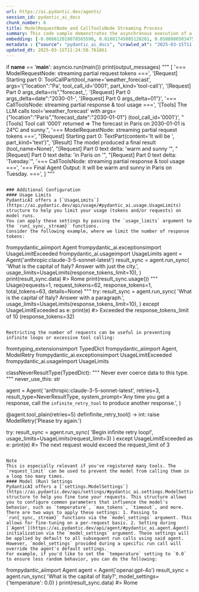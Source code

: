 ```yaml
---
url: https://ai.pydantic.dev/agents/
session_id: pydantic_ai_docs
chunk_number: 6
title: ModelRequestNode and CallToolsNode Streaming Process
summary: This code sample demonstrates the asynchronous execution of a main function that handles streaming requests and responses within a model, including tool calls for weather forecasts. The output consists of incremental updates on request parts and the final response from a tool call, showcasing the interaction between request and response nodes.
embedding: [-0.008612018078565598, 0.01881745085120201, 0.050888050347566605, -0.05260792374610901, -0.019841786473989487, 0.010268662124872208, -0.002699950011447072, 0.003313287626951933, 0.01360724214464426, 0.003736932994797826, -0.03148887678980827, -0.03836837410926819, -0.033309921622276306, -0.030957739800214767, 0.0011191830271854997, -0.020802892744541168, -0.014909793622791767, 0.057919301092624664, 0.0223583672195673, 0.05903216078877449, 0.04509612172842026, 0.006063822191208601, -0.028453804552555084, 0.016338806599378586, -0.014138380065560341, 0.01478333305567503, 0.02272510528564453, 0.047170087695121765, 0.02976900339126587, -0.035181548446416855, 0.004441955126821995, -0.005561138037592173, -0.05336669459939003, -0.04947168380022049, -0.017780466005206108, -0.015099486336112022, 0.025684300810098648, -0.00809985026717186, -0.01176090631633997, 0.035965610295534134, 0.004128963220864534, -0.05544066056609154, -0.007979711517691612, 0.04603193327784538, -0.04241513833403587, 0.007973388768732548, 0.019538279622793198, 0.0023015968035906553, -0.012633489444851875, 0.006164991296827793, -0.01981649547815323, 0.02751799114048481, -0.034498658031225204, -0.04294627532362938, 0.013354319147765636, -0.01454305648803711, 0.006016399245709181, 0.02984488010406494, 0.01669289916753769, -0.04049292579293251, 0.005633853375911713, -0.008770095184445381, 0.014125733636319637, 0.050888050347566605, -0.024419687688350677, 0.012329982593655586, -0.04125169292092323, 0.023572396486997604, -0.0655575692653656, 0.01865305006504059, -0.0006840769201517105, -0.002552938647568226, -0.05045808106660843, -0.003322772216051817, -0.032247647643089294, -0.024723194539546967, 0.03743256255984306, 0.0693008229136467, 0.006866851821541786, 0.009882954880595207, -0.005845676176249981, -0.021890461444854736, 0.015655916184186935, 0.021814584732055664, -0.010097939521074295, -0.03588973358273506, -0.054631307721138, -0.017704589292407036, -0.016806714236736298, -0.05336669459939003, -0.012589228339493275, -0.003240572288632393, -0.004555770196020603, 0.043173909187316895, 0.08144111186265945, 0.03513096645474434, 0.015870900824666023, -0.0034460718743503094, 0.030123095959424973, 0.05923449993133545, 0.040948186069726944, -0.03892480581998825, -0.07016076147556305, 0.04342683032155037, 0.026000455021858215, 0.022383660078048706, 0.01176090631633997, 0.025001410394906998, 0.005128007847815752, 0.012058090418577194, -0.08042941987514496, 0.020233817398548126, -0.018868034705519676, -0.00123299821279943, -0.07906363904476166, -0.014846563339233398, -0.05152035877108574, 0.038115452975034714, 0.011387845501303673, -0.039177726954221725, -0.013480780646204948, -0.00395191740244627, 0.031665924936532974, 0.02321830578148365, 0.017982805147767067, -0.015225947834551334, 0.00663289800286293, -0.02214338444173336, -0.053720783442258835, -0.022092798724770546, 0.040442343801259995, 0.009206387214362621, 0.037609606981277466, -0.0223583672195673, -0.0253555029630661, -0.05091334134340286, -0.011703998781740665, -0.00031220147502608597, -0.04021470993757248, 0.01881745085120201, 0.024217350408434868, -0.012557612732052803, -0.011703998781740665, 0.01444188691675663, -0.02224455215036869, 0.036243826150894165, -0.03553564101457596, 0.007031251676380634, -0.013518719002604485, 0.04818177595734596, 0.030173679813742638, 0.028453804552555084, -0.022472182288765907, -0.014897148124873638, -0.012633489444851875, -0.008612018078565598, 0.01053423061966896, 0.05630059540271759, 0.022763043642044067, -0.04803002253174782, -0.04213692247867584, 0.06105554476380348, -0.011552245356142521, -0.03920302167534828, -0.015188009478151798, 0.001868466497398913, -0.011533276177942753, 0.005959491245448589, -0.05144447833299637, -0.06429295241832733, 0.016326161101460457, -0.03814074397087097, -0.0018352704355493188, -0.01707228273153305, 0.03766019269824028, -0.03308229148387909, -0.08998990058898926, -0.019399171695113182, 4.663262370740995e-05, 0.004116317257285118, -0.0003088423400186002, -0.021232862025499344, -0.08103644102811813, -0.020334986969828606, -0.03052777238190174, -0.01931064948439598, -0.04109993949532509, 0.010312923230230808, -0.001306503894738853, 0.0192094799131155, 0.02987017296254635, 0.01786899007856846, 0.030274849385023117, -0.0024106695782393217, -0.026885684579610825, -0.009611062705516815, 0.043654460459947586, -0.009503571316599846, -0.019260065630078316, 0.033790472894907, 0.025899285450577736, 0.039177726954221725, 0.039278898388147354, -0.0073537277057766914, 0.015238593332469463, -0.06702452152967453, -0.0075181275606155396, 0.037533730268478394, -0.04117581620812416, -0.006860528606921434, -0.014277487061917782, -0.0246726106852293, 0.021814584732055664, -0.023875903338193893, -0.02928845025599003, 0.004783400800079107, -0.05483364313840866, -0.008087203837931156, -0.0003489543159957975, 0.046790700405836105, -0.002579811727628112, 0.006139698904007673, 0.03710376098752022, -0.030780693516135216, -0.0008038199739530683, 0.007530773989856243, -0.00016430096002295613, -0.01697111502289772, 0.009143155999481678, 0.04476732015609741, 0.023243596777319908, 0.017679298296570778, -0.017818404361605644, -0.019373880699276924, 0.021409908309578896, -0.04304744675755501, 0.025886639952659607, 0.013493427075445652, 0.0034998180344700813, -0.04165637120604515, -0.011052723042666912, -0.010761861689388752, -0.01621234603226185, 0.020461447536945343, 0.004650616552680731, 0.008460264652967453, -0.00524498475715518, -0.031185369938611984, 0.02128344587981701, 0.0312359556555748, 0.05250675603747368, -0.03685083985328674, -0.02721448428928852, -0.03540917858481407, -0.011432106606662273, -0.02526697888970375, 0.0011002138489857316, 0.02186516858637333, -0.04137815535068512, -0.006892143748700619, 0.027947960421442986, 0.01826101914048195, -0.04066997393965721, -0.0030145226046442986, 0.0063325525261461735, -0.001342071103863418, -0.02272510528564453, 0.007075512781739235, 0.007815311662852764, -0.06287658959627151, 0.03373989090323448, 0.02010735496878624, 0.016528500244021416, -0.035383887588977814, -0.03743256255984306, 0.022168675437569618, 0.04428676888346672, 0.03394223004579544, -0.023458581417798996, -0.017717236652970314, -0.009383432567119598, -0.0014709036331623793, 0.03667379543185234, 0.013999272137880325, 0.012285720556974411, -0.00407205568626523, 0.003828617511317134, 0.021890461444854736, 0.01903243362903595, 0.0017230359371751547, 0.022876858711242676, 0.025431379675865173, 0.030881863087415695, -0.02340799756348133, 0.0327787846326828, 0.004928831476718187, 0.025431379675865173, 0.028605559840798378, -0.010812446475028992, -0.028706727549433708, 0.02223190665245056, 0.009471955709159374, -0.004552608821541071, -0.013771641999483109, 0.010698630474507809, 0.04287039861083031, 0.012892735190689564, -0.005643337965011597, 0.0312359556555748, -0.016427330672740936, 0.016528500244021416, 0.04274393990635872, -0.028023837134242058, -0.007739434950053692, -0.016224991530179977, -0.0037306100130081177, 0.040948186069726944, -0.017970159649848938, 0.0679350420832634, 0.023155074566602707, -0.0250899326056242, -0.03384105861186981, 0.020448802039027214, 0.011084337718784809, -0.017211390659213066, -0.0054631307721138, 0.03745785355567932, -0.004644293338060379, -0.024052949622273445, -0.004742301069200039, -0.015858253464102745, -0.032627031207084656, -0.013822226785123348, 0.05726170167326927, 0.015731792896986008, -0.010433061979711056, -0.046310149133205414, -0.0016060592606663704, -0.003351225983351469, 0.08169403672218323, -0.011299322359263897, 0.01794486679136753, -0.0727405697107315, -0.029389619827270508, -0.01181149110198021, 0.02479907125234604, 0.010458353906869888, 0.041808124631643295, 0.0076445890590548515, 0.01497302483767271, 0.043856799602508545, -0.007252559065818787, -0.010135877877473831, 0.0394306518137455, -0.019854433834552765, 0.006051175761967897, 0.01891861855983734, 0.007840604521334171, -0.037710778415203094, -0.009231679141521454, -0.05958859249949455, 0.02204221487045288, 0.038393668830394745, -0.0035282718017697334, -0.02516580931842327, 0.016351453959941864, -0.036547333002090454, -0.03659791499376297, -0.054783061146736145, 0.021005231887102127, 0.050685711205005646, 0.015769731253385544, -0.018273666501045227, -0.024267934262752533, -0.026303961873054504, 0.004081540275365114, -0.02156166173517704, 0.01195059809833765, -0.001361830742098391, 0.004100509453564882, 0.060246191918849945, 0.017224036157131195, 0.006822590250521898, 0.011204476468265057, 0.019639449194073677, 0.026683347299695015, -0.015390346758067608, 0.0176666509360075, -0.02792266756296158, -0.00281534600071609, 0.0327787846326828, -0.03179238364100456, -0.035763271152973175, 0.0036863486748188734, -0.011065368540585041, 0.018033389002084732, 0.0037559024058282375, 0.050609834492206573, 0.04438793659210205, 0.00867524929344654, -0.02536814846098423, 0.00921903271228075, -0.0464366115629673, 0.022206613793969154, -0.007258881814777851, 0.011286675930023193, 0.016022654250264168, 0.007397989276796579, 0.014467178843915462, 0.004543124232441187, 0.07521921396255493, -0.03637028485536575, 0.01891861855983734, -0.010243370197713375, -0.019980894401669502, -0.03217177093029022, 0.00493199285119772, 0.01181149110198021, 0.016945822164416313, 0.035763271152973175, -0.03014838695526123, -0.07623090595006943, 0.015542101114988327, -0.02369885891675949, -0.04598135128617287, 0.0556429959833622, 0.027947960421442986, -0.050002820789813995, -0.007214620243757963, -0.024242641404271126, 0.009301233105361462, -0.006651867181062698, 0.04135286435484886, -0.023142429068684578, -0.009275940246880054, 0.010211754590272903, 0.018754219636321068, 0.03454924374818802, 0.012165582738816738, -0.010957876220345497, 0.03219706192612648, -0.02711331471800804, -0.013834872283041477, 0.06697393208742142, -0.033309921622276306, -0.032449983060359955, -0.044059138745069504, 0.000660760619211942, 0.039961788803339005, -0.012987581081688404, -0.00775840412825346, -0.007549743168056011, -0.04613310471177101, 0.026000455021858215, 0.004385047592222691, -0.0314130000770092, 0.1027877926826477, -0.008491880260407925, 0.04266806319355965, 0.0036863486748188734, 0.023256244137883186, -0.020663786679506302, -0.01190633699297905, -0.0004422195488587022, -0.027442114427685738, 0.03619324043393135, 0.043553292751312256, 0.011653413996100426, -0.0433509536087513, -0.0029955534264445305, 0.0007793180993758142, -0.0036009871400892735, 0.037811946123838425, -0.019968248903751373, 0.021334031596779823, -0.011836783029139042, 0.034498658031225204, 0.0004066523106303066, 0.014340718276798725, -0.030325433239340782, 0.03932948037981987, -0.0022399467416107655, 0.02215602993965149, 0.03014838695526123, -0.02099258452653885, 0.0464366115629673, 0.029718419536948204, -0.04408442974090576, -0.042491015046834946, 0.012519674375653267, -0.02049938589334488, 0.014833916909992695, 0.05984151363372803, -0.013973980210721493, 0.048561159521341324, 0.006784651894122362, -0.012665105052292347, 0.027442114427685738, -0.0007986825075931847, -0.019664740189909935, -0.003281672252342105, -0.03844425082206726, -0.017628712579607964, 0.046689532697200775, -0.004615839570760727, 0.0030255878809839487, 0.03766019269824028, -0.01224145945161581, -0.018071327358484268, 0.04289569333195686, -0.06545639783143997, -0.005918391514569521, 0.01067966129630804, 0.00907992571592331, 0.0005437838262878358, 0.027062730863690376, 0.0030129419174045324, 0.007897512055933475, -0.01083141565322876, -0.005684438161551952, 0.02994604967534542, -0.03657262399792671, -0.01078083086758852, 0.009990447200834751, 0.019399171695113182, -0.016553791239857674, 0.00543783837929368, -0.0055864304304122925, -0.026683347299695015, -0.011476367712020874, 0.015251239761710167, 0.0028643496334552765, 0.005570622626692057, -0.0008670506649650633, -0.028833189979195595, 0.009244325570762157, -0.002883319044485688, -0.0008227892103604972, -0.038393668830394745, -0.00799868069589138, -0.005153300240635872, 0.01463157869875431, -0.040265295654535294, 0.007347404956817627, -0.004619000945240259, -0.005833030212670565, 0.03745785355567932, -0.005090069491416216, 0.002715757582336664, -0.02009470947086811, 0.02224455215036869, -0.000650485628284514, 0.011052723042666912, -0.038115452975034714, 0.025684300810098648, 0.007328435778617859, -0.004704362712800503, -0.003389164339751005, 0.0011966405436396599, -0.007037574425339699, -0.0023679889272898436, 0.0010693888179957867, 0.021877814084291458, 0.013683118857443333, -0.014037210494279861, 0.04896583780646324, 0.03250056877732277, -0.0038570715114474297, -0.047574762254953384, -0.013695765286684036, -0.003218441503122449, 0.023370059207081795, 0.00026734720449894667, -0.024659965187311172, 0.005406223237514496, -0.012133967131376266, 0.021334031596779823, -0.004815016407519579, -0.030123095959424973, 0.045526087284088135, 0.011457398533821106, -0.02380002662539482, 0.02868143655359745, 0.014239548705518246, -0.021106401458382607, -0.011526952497661114, -0.026405131444334984, 0.028833189979195595, -0.006424237042665482, -0.00397404795512557, 0.017122868448495865, -0.0245840884745121, 0.005839352961629629, 0.0014598382404074073, -0.06019560620188713, 0.03895009681582451, 0.008896556682884693, 0.0004995223716832697, -0.04056880250573158, -0.0010662273271009326, 0.03609207272529602, -0.03571268916130066, -0.02311713621020317, 0.05377136915922165, -0.01871628127992153, 0.005545330699533224, 0.0246726106852293, 0.00790383480489254, -0.025317564606666565, -0.01942446455359459, -0.001975958701223135, -0.03318345919251442, -0.02106846123933792, -0.02906082011759281, -0.018981849774718285, 0.010938907042145729, -0.03710376098752022, -0.0017309398390352726, 0.06849147379398346, -0.009478278458118439, 0.0041131554171442986, 0.010167493484914303, -0.0042396169155836105, -0.0019174703629687428, 0.003338579786941409, -0.017337851226329803, -0.03973415866494179, -0.02281362935900688, -0.012285720556974411, 0.02077760174870491, -0.008042942732572556, 0.026025747880339622, 0.0411505252122879, 0.01140681467950344, -0.027770914137363434, 0.0027299844659864902, 0.00668348278850317, -0.006974343676120043, 0.011887367814779282, -0.03755902126431465, 0.032753489911556244, 0.01686994545161724, 0.019879724830389023, -0.03217177093029022, -0.019677387550473213, 0.004508347250521183, -0.01747695915400982, 0.004053086508065462, 0.03452394902706146, -0.016515852883458138, -0.023079197853803635, -0.04104935750365257, -0.005772960837930441, 0.005959491245448589, 0.003338579786941409, -0.0003339370305184275, -0.00424277875572443, -0.011881044134497643, -0.020461447536945343, 0.012348951771855354, -0.0518997423350811, 0.028327343985438347, -0.010230723768472672, -0.004394532181322575, 0.0035093026235699654, 0.05270909518003464, 0.03237410634756088, 0.002663592342287302, 0.025406086817383766, 0.00692375935614109, -0.013746349141001701, 0.020727016031742096, 0.013569303788244724, 0.03852013126015663, 0.0019427626393735409, 0.0009658486233092844, 0.03831779211759567, -0.05159623548388481, -0.049522265791893005, 0.03872246667742729, -0.028757313266396523, 0.005444161593914032, -0.04562725871801376, 0.00013525437680073082, 0.03194413706660271, -0.04448910430073738, 0.019335942342877388, 0.021485785022377968, 0.00838438794016838, 0.03128654137253761, 0.003980371169745922, -0.010736568830907345, 0.0011381522053852677, -0.005507392343133688, -0.0008054007776081562, 0.040543511509895325, -0.007164035923779011, 0.006841559428721666, -0.012329982593655586, -0.06287658959627151, -0.004824500996619463, 0.025696948170661926, -0.006218737456947565, -0.0018747895956039429, -0.00893449503928423, -0.004154255613684654, -0.0017435859190300107, -0.009155802428722382, 0.010135877877473831, -0.0077520813792943954, -0.015352408401668072, 0.030376018956303596, -0.016617022454738617, 0.03318345919251442, -0.023875903338193893, -0.022206613793969154, 0.007916481234133244, 0.03738197684288025, 0.0013697345275431871, -0.021586954593658447, -0.021789291873574257, 0.0068794977851212025, -0.0266327615827322, 0.031008325517177582, 0.0038349407259374857, -0.015200654976069927, 0.003414456732571125, 0.04954756051301956, -0.010401446372270584, -0.0021103238686919212, -0.007973388768732548, 0.007322112563997507, -0.015529454685747623, -0.020537324249744415, -0.0055231996811926365, -0.011748259887099266, -0.04173224791884422, 0.016250284388661385, -0.014505118131637573, 0.011444753035902977, 0.019070371985435486, -0.0011073272908106446, -0.043098028749227524, 0.02683510072529316, 0.012519674375653267, -0.008428649045526981, -0.0031125301029533148, 0.019449757412075996, -0.026860391721129417, 0.0004548656870611012, -0.05306318402290344, 0.008991402573883533, 0.0005109829362481833, 0.00946563296020031, 0.03783723711967468, 0.014264841563999653, -0.020663786679506302, 0.009769139811396599, -0.0741063579916954, -0.004792885389178991, -0.03857071325182915, -0.0014400787185877562, -0.008555110543966293, 0.023926489055156708, -0.0021245507523417473, -0.0029323226772248745, -3.472747266641818e-05, -0.003095141611993313, -0.013202565722167492, 0.004811854567378759, -0.02417941205203533, -0.014871855266392231, -0.010641722939908504, 0.02253541350364685, 0.05210207775235176, -0.02847909741103649, 0.010945230722427368, -5.10785321239382e-05, 0.026658054441213608, 0.0009634774760343134, 0.04519728943705559, -0.013050812296569347, -0.01283582765609026, -0.0015143747441470623, 0.008827002719044685, -0.03674967214465141, 0.005191238597035408, -0.032930538058280945, -0.01961415633559227, -0.011621798388659954, -0.047675929963588715, 0.007575035095214844, 0.01224145945161581, 0.0049067004583776, 0.018766865134239197, 0.004852954763919115, 0.02369885891675949, -0.08837119489908218, 0.004748623818159103, 0.027012145146727562, -0.005061615724116564, 0.008586726151406765, -0.030679525807499886, -0.006557021290063858, 0.02605103887617588, -0.03601619601249695, -0.017527544870972633, 0.009762817062437534, 0.01705963723361492, -0.007619296666234732, -0.04694245755672455, 0.017540190368890762, -0.02908611297607422, 0.0056591457687318325, -0.015251239761710167, 0.03490333631634712, -0.006389460060745478, -0.005137492436915636, -0.004710685461759567, -0.05286084860563278, 0.0101991081610322, -0.01823572814464569, -0.009756493382155895, -0.007050220854580402, 0.04704362526535988, 0.029136696830391884, -0.024533502757549286, -0.03945594280958176, -0.017590774223208427, -0.00917477160692215, 0.006035368423908949, -0.043376244604587555, 0.05503598228096962, 0.003189987735822797, 0.028023837134242058, 0.003863394493237138, -0.010483646765351295, 0.011583860032260418, -0.017906928434967995, 0.043553292751312256, 0.05033161863684654, 0.012962289154529572, -0.009143155999481678, -0.015934130176901817, -0.014113087207078934, -0.021498430520296097, 0.008795387111604214, 0.005188077222555876, 0.03346167504787445, -0.011198152787983418, -0.0017878474900498986, 0.035459764301776886, 0.05397370830178261, -0.033815767616033554, 0.0035820179618895054, -0.022990675643086433, 0.04613310471177101, 0.0011808329727500677, 0.017135513946413994, -0.025494609028100967, -0.02008206397294998, -0.007360050920397043, -0.0022146545816212893, -0.013114042580127716, -0.011078014969825745, -0.025393441319465637, -0.025810763239860535, -0.01970267854630947, 0.019399171695113182, -0.010369831696152687, 0.010660692118108273, -0.0010701792780309916, -0.005406223237514496, 0.005169108044356108, 0.03910185024142265, -0.022383660078048706, 0.008744803257286549, 0.05822280794382095, -0.018488651141524315, 0.011552245356142521, 0.030907155945897102, -0.025734886527061462, 0.018324250355362892, -0.021308738738298416, -0.01972797140479088, -0.013885457068681717, 0.020347632467746735, 0.026910977438092232, -0.0024912888184189796, 0.0048403083346784115, -0.029414910823106766, -0.06495055556297302, 0.005083746742457151, -0.035485055297613144, 0.03513096645474434, 0.0061523448675870895, -0.003367033554241061, 0.022585999220609665, 0.011305645108222961, -0.006601282861083746, 0.03649674728512764, 0.01176090631633997, 0.05111568048596382, -0.007208297494798899, -0.010844061151146889, 0.002674657618626952, 0.029136696830391884, 0.0037527407985180616, -0.028023837134242058, -0.01391074899584055, 0.0293643269687891, -0.016945822164416313, 0.017198745161294937, 0.0826045572757721, -0.026708638295531273, -0.061106126755476, 0.018223080784082413, -0.005374607630074024, 0.016376744955778122, -0.004460924305021763, 0.0324246920645237, -0.017110221087932587, 0.01107169222086668, -0.022712459787726402, -0.00030745918047614396, -0.005251307971775532, 0.006383136846125126, 0.011451075784862041, 0.027391530573368073, -0.0036167947109788656, 0.027189191430807114, -0.03864658996462822, -0.014277487061917782, 0.043755628168582916, -0.041504617780447006, -0.0007516546756960452, -0.0168952364474535, -0.006607606075704098, 0.012766273692250252, 0.02125815488398075, -0.005118523258715868, -0.04436264559626579, -0.001987023977562785, 0.02186516858637333, -0.04618368670344353, 0.019475048407912254, 0.02068907767534256, 0.00852981861680746, -0.012797889299690723, 0.008997725322842598, 0.029541373252868652, -0.03202001750469208, 0.01492244005203247, -0.01676877588033676, -0.0450708270072937, -0.012974935583770275, -0.020701725035905838, -0.008118819445371628, 0.06156138703227043, -0.007397989276796579, -0.0009207967668771744, 0.031463585793972015, -0.02252276800572872, -0.021713415160775185, -0.01657908409833908, 0.0018747895956039429, 0.002190943108871579, 0.016553791239857674, -0.008080881088972092, -0.002012316370382905, 0.011198152787983418, 0.042288679629564285, 0.06070145219564438, 0.00389184826053679, 0.018463358283042908, -0.0055864304304122925, 0.028833189979195595, 0.011944275349378586, 0.030072510242462158, -0.010837738402187824, -0.02224455215036869, 0.030021926388144493, 0.007322112563997507, -0.0285043902695179, 0.04018941894173622, -0.01608588546514511, 0.011305645108222961, 0.0382419154047966, 0.005687599536031485, -0.00027801739634014666, 0.03588973358273506, -0.006664513610303402, 0.008118819445371628, 0.03558622673153877, 0.008871263824403286, -0.004018309526145458, 0.009566801600158215, 0.01102110743522644, 0.04964872822165489, -0.005371446255594492, -0.005314538720995188, 0.006262998562306166, 0.04451439902186394, -0.03191884607076645, -0.021890461444854736, 0.006104921922087669, 0.02906082011759281, -0.03014838695526123, 0.007524450775235891, -0.005697084125131369, 0.00404992513358593, 0.001904824166558683, 4.384158273751382e-06, -0.03386635333299637, 0.001271727029234171, -0.04491907358169556, 0.008871263824403286, -0.033512260764837265, -0.003126756986603141, 0.0164779145270586, 0.004252263344824314, 0.026910977438092232, 0.0009373947978019714, 0.03257644549012184, 0.03161533921957016, 0.030679525807499886, -0.009756493382155895, -0.0042206477373838425, 0.01697111502289772, -0.026126915588974953, -0.021498430520296097, 0.029642542824149132, -0.021346677094697952, 0.02020852454006672, -0.0027663421351462603, 0.024811718612909317, 0.012273075059056282, 0.010312923230230808, 0.021890461444854736, -0.02429322712123394, -0.013670472428202629, 0.0036768638528883457, 0.021220216527581215, 0.017148159444332123, 0.023268889635801315, 0.0012914866674691439, -0.022674521431326866, 0.0016266092425212264, 0.021549014374613762, 0.014758040197193623, -0.005507392343133688, 0.042693354189395905, 0.014302779920399189, 0.030376018956303596, 0.03895009681582451, -0.010907292366027832, 0.014075148850679398, -0.007214620243757963, 0.03609207272529602, 0.011489014141261578, 0.015175363048911095, -0.000334332202328369, -0.02077760174870491, -0.008523495867848396, 0.01628822274506092, 0.051849156618118286, 0.002072385512292385, -0.018210435286164284, 0.010723923332989216, -0.0018668858101591468, 0.030553063377738, -0.028529683127999306, 0.00794809591025114, -0.018311604857444763, -0.02555784024298191, -0.0037748715840280056, -0.024128826335072517, -0.03900068253278732, 0.0045020245015621185, -0.0051849158480763435, -0.05544066056609154, 0.024659965187311172, -0.020044125616550446, 0.00668348278850317, -0.06677159667015076, 0.000688424042891711, 0.01970267854630947, 0.027467407286167145, 0.040543511509895325, -0.0017862666863948107, -0.005728699266910553, 0.011507983319461346, 0.010900968685746193, 0.019841786473989487, 0.014163671992719173, -0.03358813747763634, -0.030907155945897102, 0.013796933926641941, -0.024811718612909317, -0.028125006705522537, 0.006455852184444666, -0.01341755036264658, 0.015124778263270855, 0.002723661484196782, -0.020739663392305374, 0.01862775720655918, 0.005706568714231253, -0.04684128612279892, -0.00037997684557922184, 0.022472182288765907, -0.008536141365766525, 0.004245940130203962, 0.01122976839542389, -0.031261246651411057, -0.010894645936787128, -0.019550925120711327, 0.005055292975157499, -0.016338806599378586, 0.013202565722167492, 0.011545921675860882, 0.004343947395682335, 0.01785634458065033, -0.03462512046098709, -0.02029704861342907, 0.000657599070109427, 0.003936109598726034, 0.00399934034794569, 0.044337350875139236, 0.004615839570760727, 0.0038033253513276577, 0.009111540392041206, -0.05083746463060379, -0.0012306270655244589, -0.06257308274507523, -0.005766638088971376, -0.008359096013009548, -0.0409734807908535, -0.01391074899584055, -0.00263513857498765, -0.0030967225320637226, 0.01580766960978508, 0.014884501695632935, 0.005965814460068941, -0.00804926548153162, 0.008137788623571396, 0.017122868448495865, 0.00034480480826459825, 0.06732802838087082, -0.01238689012825489, -0.03715434670448303, 0.015415639616549015, 0.01688259094953537, 0.018387481570243835, 0.018185142427682877, -0.006999636068940163, -0.01396133378148079, -0.018905973061919212, -0.006019560620188713, 0.0366990864276886, -6.851636862847954e-05, -0.009554155170917511, 0.020410863682627678, 0.009427694603800774, -0.004489378072321415, -0.0037148024421185255, 0.028529683127999306, 0.003433425910770893, 0.03798899054527283, 0.03588973358273506, -0.03328463062644005, -0.028276760131120682, 0.03447336703538895, 0.0015546843642368913, 0.014833916909992695, -0.050205159932374954, 0.032146476209163666, 0.056553520262241364, -0.007138743530958891, -0.03798899054527283, 0.0024407042656093836, -0.0009579447796568274, -0.0437050461769104, 0.009541509672999382, 0.020562617108225822, -0.011716645210981369, -0.0012661943910643458, 0.041024062782526016, 0.013164627365767956, -0.005899422336369753, 0.0043565938249230385, -0.007967065088450909, -0.015972068533301353, 0.015188009478151798, 0.02635454759001732, -0.011545921675860882, 0.022029569372534752, 0.024723194539546967, 0.014062503352761269, -0.011507983319461346, -0.004916185047477484, -0.012342628091573715, -0.013784287497401237, -0.03657262399792671, -0.004619000945240259, 0.048459991812705994, -0.0048308237455785275, 0.020120002329349518, -0.01502360962331295, 0.008555110543966293, -0.015946777537465096, 0.04261747747659683, 0.0075813583098351955, -0.04127698764204979, -0.005213369615375996, -0.0005686809308826923, -0.027593867853283882, 0.0556429959833622, -0.006715097930282354, -0.008839649148285389, 0.024128826335072517, -0.0037495791912078857, 0.010230723768472672, -0.0002325703389942646, 0.003338579786941409, -0.030300140380859375, 0.035864442586898804, -0.012899058870971203, 0.02352181263267994, -0.023736797273159027, -0.025772824883461, 0.011059045791625977, -0.03836837410926819, -0.003131499281153083, 0.020840831100940704, 0.0125449663028121, -0.02029704861342907, 0.036243826150894165, 0.00907992571592331, -0.005820383783429861, 0.01862775720655918, 0.01190001331269741, -0.006146022118628025, 0.007802665699273348, 0.010603784583508968, 0.016832007095217705, -0.02253541350364685, 0.0196268018335104, 0.0028501227498054504, -0.02906082011759281, -0.02632925473153591, 0.016326161101460457, -0.008605695329606533, 0.01668025366961956, -0.014188963919878006, -0.012026474811136723, -0.013101397082209587, 0.031185369938611984, 0.001304132747463882, -0.005602238234132528, 0.015668561682105064, 0.0030524609610438347, 0.001889016479253769, 0.01078083086758852, -0.05407487601041794, 0.03768548369407654, -0.011185507290065289, -0.04345212131738663, 0.02605103887617588, 0.009984124451875687, -0.0014424498658627272, -0.00012626376701518893, -0.0018020743736997247, 0.03315816819667816, 0.02926315739750862, -0.023673566058278084, -0.004053086508065462, -0.007511804811656475, -0.004805531352758408, 0.017881635576486588, 0.01865305006504059, -0.024065596982836723, -0.007846927270293236, -0.011609152890741825, 0.0005062406416982412, -0.01979120261967182, 0.005940522067248821, -0.02292744442820549, -0.002043931744992733, 0.036648500710725784, 0.005393576808273792, -0.038393668830394745, -0.0035440796054899693, -0.006379975471645594, -0.0018510781228542328, -0.01784369722008705, 0.0014748555840924382, 0.022573351860046387, -0.0027853113133460283, 0.0023189850617200136, 0.015099486336112022, 0.014366010203957558, 0.013544010929763317, -0.03573798015713692, -0.01137519907206297, -0.021713415160775185, -0.018286311998963356, -0.01200118288397789, 0.01823572814464569, -0.011685029603540897, -0.018476003780961037, 0.011881044134497643, 0.025292271748185158, -0.011078014969825745, 0.02137196995317936, 0.02994604967534542, 0.009611062705516815, 0.021549014374613762, 0.0109262615442276, 0.012949642725288868, 0.0010662273271009326, -0.0018226243555545807, 0.03872246667742729, -0.00848555751144886, 0.021726060658693314, -0.005422030575573444, -0.005036323331296444, -0.011153891682624817, -0.022282490506768227, 0.00044182437704876065, 0.003787517547607422, 0.0070691900327801704, -0.004571577999740839, 0.00834012683480978, -0.016654960811138153, -0.02292744442820549, -0.006313583347946405, -0.02350916713476181, -0.022371014580130577, -0.011691352352499962, -0.002024962566792965, -0.014884501695632935, 0.020069416612386703, 0.005750830285251141, -0.008972433395683765, 0.005361961666494608, 0.031665924936532974, 0.01087567675858736, -0.0211696308106184, 0.030072510242462158, -0.02906082011759281, -0.018273666501045227, -0.020701725035905838, 0.04185871034860611, 0.008808033540844917, 0.016958467662334442, 0.00012636255996767431, -0.016907883808016777, -0.011836783029139042, -0.006180798634886742, 0.009332847781479359, -0.008087203837931156, 0.030401309952139854, -0.015428286045789719, 0.01737578958272934, -0.0076445890590548515, -0.0007923594675958157, -0.04428676888346672, -0.019980894401669502, -0.0011903175618499517, 0.03189355507493019, -0.011887367814779282, 0.015402993187308311, -0.018286311998963356, 0.012469089590013027, 0.009876632131636143, 0.009294909425079823, 0.02382531948387623, 0.029516080394387245, 0.023382704704999924, 0.02018323354423046, -0.02498876489698887, -0.0021530045196413994, -0.05134331062436104, -0.022497475147247314, -0.0022525929380208254, 0.03588973358273506, -0.010768184438347816, -0.019538279622793198, 0.03356284275650978, -0.011242414824664593, 0.015491516329348087, 0.018779510632157326, -0.00281534600071609, 0.021637538447976112, 0.013923395425081253, -0.00931387860327959, 0.01420161034911871, 0.02224455215036869, 0.00433762464672327, -0.01718609780073166, -0.04451439902186394, 0.01942446455359459, -0.024659965187311172, -0.026582177728414536, -0.012582904659211636, 0.0009437178960070014, 0.03467570245265961, -0.02225719951093197, -0.010957876220345497, 0.006721421144902706, 0.00945930927991867, 0.017337851226329803, 0.04049292579293251, -0.0016123823588714004, -0.04676540940999985, -0.02546931803226471, -0.007322112563997507, 0.025229040533304214, -0.006082791369408369, -0.00404676329344511, 0.015276531688869, 0.027973251417279243, 0.01190633699297905, 0.04036646708846092, -0.04312332347035408, 0.03373989090323448, -0.020828185603022575, -0.017135513946413994, 0.018589818850159645, -0.018665695562958717, -0.01341755036264658, -0.03922831267118454, 0.029642542824149132, 0.008466588333249092, 0.03434690460562706, 0.015643270686268806, -0.010919937863945961, 0.022004276514053345, -0.004619000945240259, 0.03728080913424492, -0.041529908776283264, 0.0407964326441288, 0.003363872179761529, 0.01243747491389513, -0.008618341758847237, -0.01420161034911871, -0.011274030432105064, -0.0025561002548784018, -0.02029704861342907, 0.04749888554215431, -0.002714176895096898, -0.0218525230884552, 0.030477186664938927, 0.006146022118628025, 0.03103361651301384, -0.04036646708846092, 0.016553791239857674, 0.027947960421442986, -0.01043938472867012, -0.010572169907391071, -0.014694809913635254, -0.0031204340048134327, 0.02342064306139946, 0.009048310108482838, 0.0060796295292675495, -0.044438522309064865, 0.013758995570242405, 0.008763772435486317, 0.00033334424369968474, -0.0002517371322028339, -0.02096729353070259, 0.04011354222893715, 0.004520993679761887, -0.021245507523417473, 0.022383660078048706, 0.024533502757549286, -0.009876632131636143, 0.037811946123838425, 0.017122868448495865, 0.0491681769490242, 0.0077078198082745075, -0.006000591441988945, 0.005422030575573444, 0.005769799463450909, 0.0068162670359015465, 0.015238593332469463, -0.012899058870971203, -0.02799854427576065, -0.032930538058280945, -0.010907292366027832, 0.0002298039908055216, -0.008523495867848396, 0.02147313766181469, 0.0016076399479061365, -0.020954646170139313, -0.022206613793969154, 0.007846927270293236, 0.01688259094953537, 0.041327573359012604, 0.030376018956303596, -0.005504230502992868, -0.03219706192612648, 0.02448291890323162, -0.0017435859190300107, 0.03525742515921593, -0.00519756181165576, -0.006677159573882818, 0.008182049728929996, 0.010218077339231968, 0.03558622673153877, 0.01010426227003336, -0.0034271026961505413, 0.005153300240635872, -0.0043755630031228065, -0.001999670173972845, -0.0031141110230237246, 0.00522285420447588, -0.012974935583770275, 0.029111403971910477, 0.04013883322477341, -0.030755402520298958, 0.011147568933665752, 0.015124778263270855, -0.0005603819154202938, -0.003306964412331581, -0.003226345404982567, -0.025583133101463318, 0.023496519774198532, -0.04770122468471527, 0.01024969294667244, 0.00048529545892961323, 0.029718419536948204, -0.012469089590013027, -0.024837011471390724, 0.0049225082620978355, 0.023483874276280403]
metadata : {"source": "pydantic_ai_docs", "crawled_at": "2025-03-15T11:24:50.760839", "url_path": "/agents/", "chunk_size": 4833}
updated_dt: 2025-03-15T11:24:50.761861
---
```

if __name__ == '__main__':
  asyncio.run(main())
  print(output_messages)
"""
  [
    '=== ModelRequestNode: streaming partial request tokens ===',
    '[Request] Starting part 0: ToolCallPart(tool_name=\'weather_forecast\', args=\'{"location":"Pa\', tool_call_id=\'0001\', part_kind=\'tool-call\')',
    '[Request] Part 0 args_delta=ris","forecast_',
    '[Request] Part 0 args_delta=date":"2030-01-',
    '[Request] Part 0 args_delta=01"}',
    '=== CallToolsNode: streaming partial response & tool usage ===',
    '[Tools] The LLM calls tool=\'weather_forecast\' with args={"location":"Paris","forecast_date":"2030-01-01"} (tool_call_id=\'0001\')',
    "[Tools] Tool call '0001' returned => The forecast in Paris on 2030-01-01 is 24°C and sunny.",
    '=== ModelRequestNode: streaming partial request tokens ===',
    "[Request] Starting part 0: TextPart(content='It will be ', part_kind='text')",
    '[Result] The model produced a final result (tool_name=None)',
    "[Request] Part 0 text delta: 'warm and sunny '",
    "[Request] Part 0 text delta: 'in Paris on '",
    "[Request] Part 0 text delta: 'Tuesday.'",
    '=== CallToolsNode: streaming partial response & tool usage ===',
    '=== Final Agent Output: It will be warm and sunny in Paris on Tuesday. ===',
  ]
  """

```

### Additional Configuration
#### Usage Limits
PydanticAI offers a [`UsageLimits`](https://ai.pydantic.dev/api/usage/#pydantic_ai.usage.UsageLimits) structure to help you limit your usage (tokens and/or requests) on model runs.
You can apply these settings by passing the `usage_limits` argument to the `run{_sync,_stream}` functions.
Consider the following example, where we limit the number of response tokens:
```
frompydantic_aiimport Agent
frompydantic_ai.exceptionsimport UsageLimitExceeded
frompydantic_ai.usageimport UsageLimits
agent = Agent('anthropic:claude-3-5-sonnet-latest')
result_sync = agent.run_sync(
  'What is the capital of Italy? Answer with just the city.',
  usage_limits=UsageLimits(response_tokens_limit=10),
)
print(result_sync.data)
#> Rome
print(result_sync.usage())
"""
Usage(requests=1, request_tokens=62, response_tokens=1, total_tokens=63, details=None)
"""
try:
  result_sync = agent.run_sync(
    'What is the capital of Italy? Answer with a paragraph.',
    usage_limits=UsageLimits(response_tokens_limit=10),
  )
except UsageLimitExceeded as e:
  print(e)
  #> Exceeded the response_tokens_limit of 10 (response_tokens=32)

```

Restricting the number of requests can be useful in preventing infinite loops or excessive tool calling:
```
fromtyping_extensionsimport TypedDict
frompydantic_aiimport Agent, ModelRetry
frompydantic_ai.exceptionsimport UsageLimitExceeded
frompydantic_ai.usageimport UsageLimits

classNeverResultType(TypedDict):
"""
  Never ever coerce data to this type.
  """
  never_use_this: str

agent = Agent(
  'anthropic:claude-3-5-sonnet-latest',
  retries=3,
  result_type=NeverResultType,
  system_prompt='Any time you get a response, call the `infinite_retry_tool` to produce another response.',
)

@agent.tool_plain(retries=5) [](https://ai.pydantic.dev/agents/#__code_6_annotation_1)
definfinite_retry_tool() -> int:
  raise ModelRetry('Please try again.')

try:
  result_sync = agent.run_sync(
    'Begin infinite retry loop!', usage_limits=UsageLimits(request_limit=3) [](https://ai.pydantic.dev/agents/#__code_6_annotation_2)
  )
except UsageLimitExceeded as e:
  print(e)
  #> The next request would exceed the request_limit of 3

```

Note
This is especially relevant if you've registered many tools. The `request_limit` can be used to prevent the model from calling them in a loop too many times.
#### Model (Run) Settings
PydanticAI offers a [`settings.ModelSettings`](https://ai.pydantic.dev/api/settings/#pydantic_ai.settings.ModelSettings) structure to help you fine tune your requests. This structure allows you to configure common parameters that influence the model's behavior, such as `temperature`, `max_tokens`, `timeout`, and more.
There are two ways to apply these settings: 1. Passing to `run{_sync,_stream}` functions via the `model_settings` argument. This allows for fine-tuning on a per-request basis. 2. Setting during [`Agent`](https://ai.pydantic.dev/api/agent/#pydantic_ai.agent.Agent) initialization via the `model_settings` argument. These settings will be applied by default to all subsequent run calls using said agent. However, `model_settings` provided during a specific run call will override the agent's default settings.
For example, if you'd like to set the `temperature` setting to `0.0` to ensure less random behavior, you can do the following:
```
frompydantic_aiimport Agent
agent = Agent('openai:gpt-4o')
result_sync = agent.run_sync(
  'What is the capital of Italy?', model_settings={'temperature': 0.0}
)
print(result_sync.data)
#> Rome